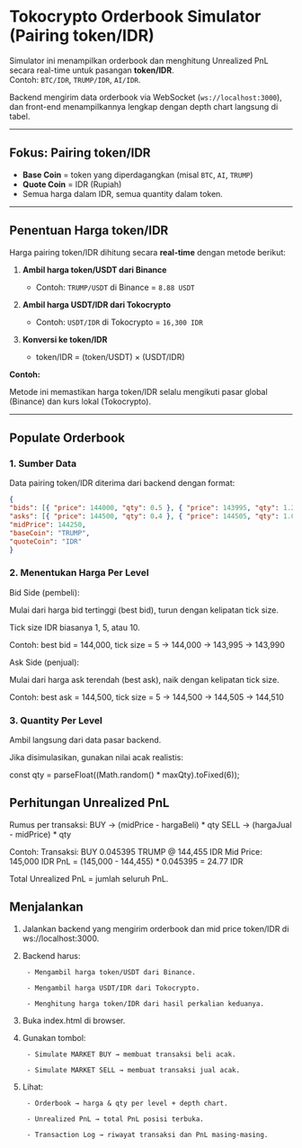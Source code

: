 # Tokocrypto Orderbook Simulator (Pairing token/IDR)

Simulator ini menampilkan orderbook dan menghitung Unrealized PnL secara real-time untuk pasangan **token/IDR**.  
Contoh: `BTC/IDR`, `TRUMP/IDR`, `AI/IDR`.

Backend mengirim data orderbook via WebSocket (`ws://localhost:3000`), dan front-end menampilkannya lengkap dengan depth chart langsung di tabel.

---

## Fokus: Pairing token/IDR

- **Base Coin** = token yang diperdagangkan (misal `BTC`, `AI`, `TRUMP`)
- **Quote Coin** = IDR (Rupiah)
- Semua harga dalam IDR, semua quantity dalam token.

---

## Penentuan Harga token/IDR

Harga pairing token/IDR dihitung secara **real-time** dengan metode berikut:

1. **Ambil harga token/USDT dari Binance**  
   - Contoh: `TRUMP/USDT` di Binance = `8.88 USDT`

2. **Ambil harga USDT/IDR dari Tokocrypto**  
   - Contoh: `USDT/IDR` di Tokocrypto = `16,300 IDR`

3. **Konversi ke token/IDR**  
   - token/IDR = (token/USDT) × (USDT/IDR)

**Contoh:**

Metode ini memastikan harga token/IDR selalu mengikuti pasar global (Binance) dan kurs lokal (Tokocrypto).

---

## Populate Orderbook

### 1. Sumber Data
Data pairing token/IDR diterima dari backend dengan format:
```json
{
"bids": [{ "price": 144000, "qty": 0.5 }, { "price": 143995, "qty": 1.2 }],
"asks": [{ "price": 144500, "qty": 0.4 }, { "price": 144505, "qty": 1.0 }],
"midPrice": 144250,
"baseCoin": "TRUMP",
"quoteCoin": "IDR"
}
```

### 2. Menentukan Harga Per Level
Bid Side (pembeli):

Mulai dari harga bid tertinggi (best bid), turun dengan kelipatan tick size.

Tick size IDR biasanya 1, 5, atau 10.

Contoh: best bid = 144,000, tick size = 5 →
144,000 → 143,995 → 143,990

Ask Side (penjual):

Mulai dari harga ask terendah (best ask), naik dengan kelipatan tick size.

Contoh: best ask = 144,500, tick size = 5 →
144,500 → 144,505 → 144,510

### 3. Quantity Per Level
Ambil langsung dari data pasar backend.

Jika disimulasikan, gunakan nilai acak realistis:

const qty = parseFloat((Math.random() * maxQty).toFixed(6));

## Perhitungan Unrealized PnL
Rumus per transaksi:
BUY  → (midPrice - hargaBeli) * qty
SELL → (hargaJual - midPrice) * qty

Contoh:
Transaksi: BUY 0.045395 TRUMP @ 144,455 IDR
Mid Price: 145,000 IDR
PnL = (145,000 - 144,455) * 0.045395 = 24.77 IDR

Total Unrealized PnL = jumlah seluruh PnL.

## Menjalankan
1. Jalankan backend yang mengirim orderbook dan mid price token/IDR di ws://localhost:3000.

2. Backend harus:

        - Mengambil harga token/USDT dari Binance.

        - Mengambil harga USDT/IDR dari Tokocrypto.

        - Menghitung harga token/IDR dari hasil perkalian keduanya.

3. Buka index.html di browser.

4. Gunakan tombol:

        - Simulate MARKET BUY → membuat transaksi beli acak.

        - Simulate MARKET SELL → membuat transaksi jual acak.

5. Lihat:

        - Orderbook → harga & qty per level + depth chart.

        - Unrealized PnL → total PnL posisi terbuka.

        - Transaction Log → riwayat transaksi dan PnL masing-masing.
